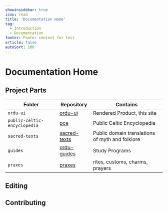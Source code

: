 ```yaml
---
showinsidebar: true
icon: read
title: 'Documentation Home'
tag:
  - Introduction
  - Documentation
footer: Footer content for test
article: false
autoSort: 100
---
```


# Documentation Home

## Project Parts
| Folder | Repository       | Contains                                        |
| ----------------| ---------------- | ----------------------------------------------- |
| `ordu-ui` | [ordu-ui](https://github.com/openordu/ordu-ui)      | Rendered Product, this site                     |
| `public-celtic-encyclopedia` | [pce](https://github.com/openordu/pce)          | Public Celtic Encyclopedia                      |
| `sacred-texts` | [sacred-texts](https://github.com/openordu/sacred-texts) | Public domain translations of myth and folklore |
| `guides` | [ordu-guides](https://github.com/openordu/ordu-guides)       | Study Programs                                  |
| `praxes` | [praxes](https://github.com/openordu/praxes)       | rites, customs, charms, prayers                 |

## Editing
## Contributing